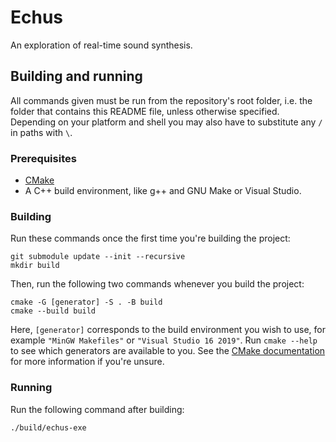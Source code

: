 # Echus
An exploration of real-time sound synthesis.

## Building and running
All commands given must be run from the repository's root folder, i.e. the
folder that contains this README file, unless otherwise specified.
Depending on your platform and shell you may also have to substitute any `/` in
paths with `\`.

### Prerequisites
- [CMake](https://cmake.org/)
- A C++ build environment, like g++ and GNU Make or Visual Studio.

### Building
Run these commands once the first time you're building the project:

    git submodule update --init --recursive
    mkdir build

Then, run the following two commands whenever you build the project:

    cmake -G [generator] -S . -B build
    cmake --build build

Here, `[generator]` corresponds to the build environment you wish to use, for
example `"MinGW Makefiles"` or `"Visual Studio 16 2019"`.
Run `cmake --help` to see which generators are available to you.
See the [CMake documentation](
    https://cmake.org/cmake/help/latest/manual/cmake-generators.7.html
) for more information if you're unsure.

### Running
Run the following command after building:

    ./build/echus-exe
